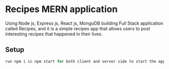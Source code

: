 # Recipes MERN application

Using Node js, Express js, React js, MongoDB building Full Stack application called Recipes, and it is a simple recipes app that allows users to post interesting recipes that happened in their lives.

## Setup

```javascript
run npm i && npm start for both client and server side to start the app
```
